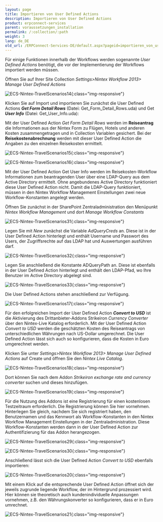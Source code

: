 ```yaml
---
layout: page
title: Importieren von User Defined Actions
description: Importieren von User Defined Actions
product: erpconnect-services
parent: voraussetzungen_installation
permalink: /:collection/:path
weight: 3
lang: de_DE
old_url: /ERPConnect-Services-DE/default.aspx?pageid=importieren_von_user_defined_actions
---
```


Für einige Funktionen innerhalb der Workflows werden sogenannte *User Defined Actions* benötigt, die vor der Implementierung der Workflows importiert werden müssen. 

Öffnen Sie auf Ihrer Site Collection *Settings>Nintex Workflow 2013> Manage User Defined Actions*

![ECS-Nintex-TravelScenarios14](/img/content/ECS-Nintex-TravelScenarios14.png){:class="img-responsive"}

Klicken Sie auf Import und importieren Sie zunächst die User Defined Actions ***Get Form Detail Rows***  (Datei: Get_Form_Detail_Rows.uda) und Get ***User Info*** (Datei: 
Get_User_Info.uda):

Mit der User Defined Action *Get Form Detail Rows* werden im **Reiseantrag** die Informationen aus der Nintex Form zu Flügen, Hotels und anderen Kosten zusammengetragen und in Collection Variablen gesichert. Bei der **Reisekostenabrechnung** werden mit dieser User Defined Action die Angaben zu den einzelnen Reisekosten ermittelt.

![ECS-Nintex-TravelScenarios15](/img/content/ECS-Nintex-TravelScenarios15.png){:class="img-responsive"}

![ECS-Nintex-TravelScenarios16](/img/content/ECS-Nintex-TravelScenarios16.png){:class="img-responsive"}

Mit der User Defined Action Get User Info  werden im Reisekosten-Workflow Informationen zum beantragenden User über eine LDAP-Query aus dem Active Directory ermittelt. Ohne angebundenes Active Directory funktioniert diese User Defined Action nicht. Damit die LDAP-Query funktioniert, müssen in den Nintex Workflow Management Einstellungen zwei neue Workflow-Konstanten angelegt werden.

Öffnen Sie zunächst in der SharePoint Zentraladministration den Menüpunkt *Nintex Workflow Management* und dort *Manage Workflow Constants*

![ECS-Nintex-TravelScenarios31](/img/content/ECS-Nintex-TravelScenarios31.png){:class="img-responsive"}

Legen Sie mit *New* zunächst die Variable *AdQueryCreds* an. Diese ist in der User Defined Action hinterlegt und enthält Username und Passwort des Users, der Zugriffsrechte auf das LDAP hat und Auswertungen ausführen darf. 

![ECS-Nintex-TravelScenarios32](/img/content/ECS-Nintex-TravelScenarios32.png){:class="img-responsive"}

Legen Sie anschließend die Konstante ADQueryPath an. Diese ist ebenfalls in der User Defined Action hinterlegt und enthält den LDAP-Pfad, wo Ihre Benutzer im Active Directory abgelegt sind. 

![ECS-Nintex-TravelScenarios33](/img/content/ECS-Nintex-TravelScenarios33.png){:class="img-responsive"}

Die User Defined Actions stehen anschließend zur Verfügung. 

![ECS-Nintex-TravelScenarios17](/img/content/ECS-Nintex-TravelScenarios17.png){:class="img-responsive"}

Für den erfolgreichen Import der User Defined Action ***Convert to USD*** ist die Aktivierung des Drittanbieter-Addons Strikeiron *Currency Converter* über den Nintex-Live Katalog erforderlich. Mit der User Defined Action *Convert to USD* werden die geschätzten Kosten des Reiseantrags von unterschiedlichen Währungen nach US-Dollar umgerechnet. Die User Defined Action lässt sich auch so konfigurieren, dass die Kosten in Euro umgerechnet werden. 

Klicken Sie unter *Settings>Nintex Workflow 2013> Manage User Defined Actions* auf Create und öffnen Sie den *Nintex Live Catalog*.

![ECS-Nintex-TravelScenarios18](/img/contentECS-Nintex-TravelScenarios18/.png){:class="img-responsive"}

Dort können Sie nach dem Addon *Strikeiron exchange rate and currency converter* suchen und dieses hinzufügen. 

![ECS-Nintex-TravelScenarios19](/img/content/ECS-Nintex-TravelScenarios19.png){:class="img-responsive"}

Für die Nutzung des Addons ist eine Registrierung für einen kostenlosen Testzeitraum erforderlich. Die Registrierung können Sie hier vornehmen.  <br>
Hinterlegen Sie gleich, nachdem Sie sich registriert haben, den Benutzernamen und das Kennwort als Workflow-Konstanten in den Nintex Workflow Management Einstellungen in der Zentraladministration. Diese Workflow-Konstanten werden dann in der User Defined Action zur Authentifizierung für das Addon herangezogen. 

![ECS-Nintex-TravelScenarios29](/img/content/ECS-Nintex-TravelScenarios29.png){:class="img-responsive"}


![ECS-Nintex-TravelScenarios30](/img/content/ECS-Nintex-TravelScenarios30.png){:class="img-responsive"}

Anschließend lässt sich die User Defined Action *Convert to USD* ebenfalls importieren:

![ECS-Nintex-TravelScenarios20](/img/content/ECS-Nintex-TravelScenarios20.png){:class="img-responsive"}

Mit einem Klick auf die entsprechende User Defined Action öffnet sich der jeweils zugrunde liegende Workflow, der im Hintergrund prozessiert wird. Hier können sie theoretisch auch kundenindividuelle Anpassungen vornehmen, z.B. den Währungskonverter so konfigurieren, dass er in Euro umrechnet.  

![ECS-Nintex-TravelScenarios21](/img/content/ECS-Nintex-TravelScenarios21.png){:class="img-responsive"}
